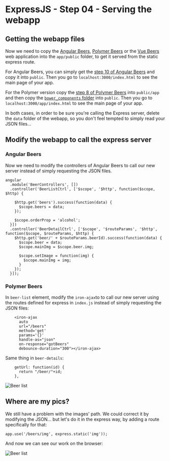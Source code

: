 # ExpressJS - Step 04 - Serving the webapp

## Getting the webapp files

Now we need to copy the [Angular Beers](https://github.com/LostInBrittany/angular-beers), [Polymer Beers](https://github.com/LostInBrittany/polymer-beers) or the [Vue Beers](https://github.com/LostInBrittany/vue-beers) web application into the `app/public` folder, to get it served from the static express route.

For Angular Beers, you can simply get the [step 10 of Angular Beers](https://github.com/LostInBrittany/angular-beers/tree/master/step-10) and copy it into `public`. Then you go to `localhost:3000/index.html` to see the main page of your app.

For the Polymer version copy the [step 8 of Polymer Beers](https://github.com/LostInBrittany/polymer-beers/tree/master/step-08) into `public/app` and then copy the [`bower_components` folder](https://github.com/LostInBrittany/angular-beers/tree/master/bower_components) into `public`. Then you go to `localhost:3000/app/index.html` to see the main page of your app.

In both cases, in order to be sure you're calling the Express server, delete the `data` folder of the webapp, so you don't feel tempted to simply read your JSON files...

## Modify the webapp to call the express server

### Angular Beers

Now we need to modify the controllers of Angular Beers to call our new server instead of simply requesting the JSON files.

    angular
      .module('BeerControllers', [])
      .controller('BeerListCtrl', ['$scope', '$http', function($scope, $http) {

        $http.get('beers').success(function(data) {
          $scope.beers = data;
        });

        $scope.orderProp = 'alcohol';
      }])
      .controller('BeerDetailCtrl', ['$scope', '$routeParams', '$http', function($scope, $routeParams, $http) {
        $http.get('beer/' + $routeParams.beerId).success(function(data) {
          $scope.beer = data;      
          $scope.mainImg = $scope.beer.img;

          $scope.setImage = function(img) {
            $scope.mainImg = img;
          }
        });
      }]);


### Polymer Beers

In `beer-list` element, modify the `iron-ajax`to to call our new server using the routes defined for express in `index.js` instead of simply requesting the JSON files:

```
    <iron-ajax
      auto
      url="/beers"
      method='get'
      params='{}'
      handle-as="json"
      on-response="gotBeers"
      debounce-duration="300"></iron-ajax>
```

Same thing in `beer-details`:

```
    getUrl: function(id) {
      return "/beer/"+id;
    },
```

![Beer list](/assets/step-04-beerlist-withoutpics.png)

## Where are my pics?

We still have a problem with the images' path. We could correct it by modifying the JSON... but let's do it in the express way, by adding a route specifically for that:


    app.use('/beers/img', express.static('img'));      


And now we can see our work on the browser:


![Beer list](/assets/step-04-beerlist.png)
